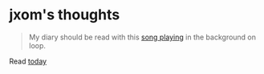 # jxom's thoughts

> My diary should be read with this [song playing](https://www.youtube.com/watch?v=co6WMzDOh1o) in the background on loop.

Read [today](./2017/september/07-09-2017.md)
